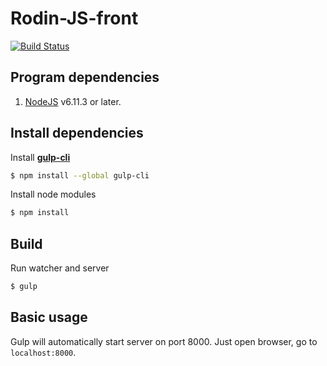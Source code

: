 # Rodin-JS-front

[![Build Status](http://qa.rodin.io/buildStatus/icon?job=Front-End-Protractor)](http://qa.rodin.io/job/Front-End-Protractor/)

## Program dependencies
1. [NodeJS](https://nodejs.org/en/) v6.11.3 or later.

## Install dependencies
Install [**gulp-cli**](https://github.com/gulpjs/gulp/blob/master/docs/getting-started.md)
```sh
$ npm install --global gulp-cli
```
Install node modules
```sh
$ npm install
```

## Build
Run watcher and server
```sh
$ gulp
```

## Basic usage
Gulp will automatically start server on port 8000. Just open browser, go to ```localhost:8000```.